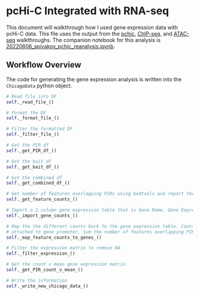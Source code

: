 # pcHi-C Integrated with RNA-seq

This document will walkthrough how I used gene expression data with pcHi-C data. This file uses the output from the [pchic](./pchic.md), [ChIP-seq](./chipseq.md), and [ATAC-seq](atacseq.md) walkthroughs. The companion notebook for this analysis is [20220606_spivakov_pchic_reanalysis.ipynb](../notebooks/20220606_spivakov_pchic_reanalysis.ipynb).

## Workflow Overview

The code for generating the gene expression analysis is written into the `ChicagoData` python object. 

```python
# Read file into DF
self._read_file_()

# Format the DF
self._format_file_()

# Filter the formatted DF
self._filter_file_()

# Get the PIR df
self._get_PIR_df_()

# Get the bait df
self._get_bait_df_()

# Get the combined df
self._get_combined_df_()  

# Get number of features overlapping PIRs using bedtools and report the count per PIR
self._get_feature_counts_()

# Import a 2 column gene expression table that is Gene Name, Gene Expression
self._import_gene_counts_()

# Map the the different counts back to the gene expression table. Count # of PIR 
# attached to gene promoter. Sum the number of features overlapping PIRs.
self._map_feature_counts_to_genes_()

# Filter the expression matrix to remove NA 
self._filter_expression_()

# Get the count v mean gene expression matrix
self._get_PIR_count_v_mean_()

# Write the information
self._write_new_chicago_data_()
```